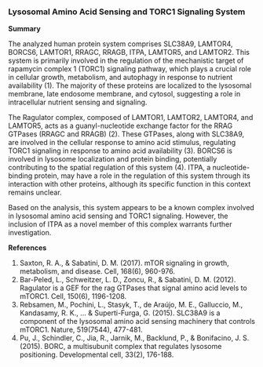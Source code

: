 ### Lysosomal Amino Acid Sensing and TORC1 Signaling System

**Summary**

The analyzed human protein system comprises SLC38A9, LAMTOR4, BORCS6, LAMTOR1, RRAGC, RRAGB, ITPA, LAMTOR5, and LAMTOR2. This system is primarily involved in the regulation of the mechanistic target of rapamycin complex 1 (TORC1) signaling pathway, which plays a crucial role in cellular growth, metabolism, and autophagy in response to nutrient availability (1). The majority of these proteins are localized to the lysosomal membrane, late endosome membrane, and cytosol, suggesting a role in intracellular nutrient sensing and signaling.

The Ragulator complex, composed of LAMTOR1, LAMTOR2, LAMTOR4, and LAMTOR5, acts as a guanyl-nucleotide exchange factor for the RRAG GTPases (RRAGC and RRAGB) (2). These GTPases, along with SLC38A9, are involved in the cellular response to amino acid stimulus, regulating TORC1 signaling in response to amino acid availability (3). BORCS6 is involved in lysosome localization and protein binding, potentially contributing to the spatial regulation of this system (4). ITPA, a nucleotide-binding protein, may have a role in the regulation of this system through its interaction with other proteins, although its specific function in this context remains unclear.

Based on the analysis, this system appears to be a known complex involved in lysosomal amino acid sensing and TORC1 signaling. However, the inclusion of ITPA as a novel member of this complex warrants further investigation.

**References**

1. Saxton, R. A., & Sabatini, D. M. (2017). mTOR signaling in growth, metabolism, and disease. Cell, 168(6), 960-976.
2. Bar-Peled, L., Schweitzer, L. D., Zoncu, R., & Sabatini, D. M. (2012). Ragulator is a GEF for the rag GTPases that signal amino acid levels to mTORC1. Cell, 150(6), 1196-1208.
3. Rebsamen, M., Pochini, L., Stasyk, T., de Araújo, M. E., Galluccio, M., Kandasamy, R. K., ... & Superti-Furga, G. (2015). SLC38A9 is a component of the lysosomal amino acid sensing machinery that controls mTORC1. Nature, 519(7544), 477-481.
4. Pu, J., Schindler, C., Jia, R., Jarnik, M., Backlund, P., & Bonifacino, J. S. (2015). BORC, a multisubunit complex that regulates lysosome positioning. Developmental cell, 33(2), 176-188.